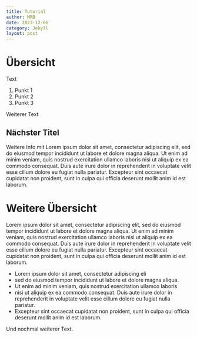 ```yaml
---
title: Tutorial
author: MRB
date: 2023-12-06
category: Jekyll
layout: post
---
```



# Übersicht 

Text 

1. Punkt 1 
2. Punkt 2 
3. Punkt 3 


Weiterer Text 

## Nächster Titel 

Weitere Info mit Lorem ipsum dolor sit amet, consectetur adipiscing elit, sed do eiusmod tempor incididunt ut labore et dolore magna aliqua. Ut enim ad minim veniam, quis nostrud exercitation ullamco laboris nisi ut aliquip ex ea commodo consequat. Duis aute irure dolor in reprehenderit in voluptate velit esse cillum dolore eu fugiat nulla pariatur. Excepteur sint occaecat cupidatat non proident, sunt in culpa qui officia deserunt mollit anim id est laborum.


# Weitere Übersicht 


Lorem ipsum dolor sit amet, consectetur adipiscing elit, sed do eiusmod tempor incididunt ut labore et dolore magna aliqua. Ut enim ad minim veniam, quis nostrud exercitation ullamco laboris nisi ut aliquip ex ea commodo consequat. Duis aute irure dolor in reprehenderit in voluptate velit esse cillum dolore eu fugiat nulla pariatur. Excepteur sint occaecat cupidatat non proident, sunt in culpa qui officia deserunt mollit anim id est laborum.

- Lorem ipsum dolor sit amet, consectetur adipiscing eli
- sed do eiusmod tempor incididunt ut labore et dolore magna aliqua. 
- Ut enim ad minim veniam, quis nostrud exercitation ullamco laboris 
- nisi ut aliquip ex ea commodo consequat. Duis aute irure dolor in reprehenderit in voluptate velit esse cillum dolore eu fugiat nulla pariatur. 
- Excepteur sint occaecat cupidatat non proident, sunt in culpa qui officia deserunt mollit anim id est laborum.

Und nochmal weiterer Text. 

